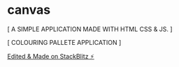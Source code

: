 # canvas

[ A SIMPLE APPLICATION MADE WITH HTML CSS & JS. ]

[ COLOURING PALLETE APPLICATION ]

[Edited & Made on StackBlitz ⚡️](https://stackblitz.com/edit/web-platform-4e2ybk)
